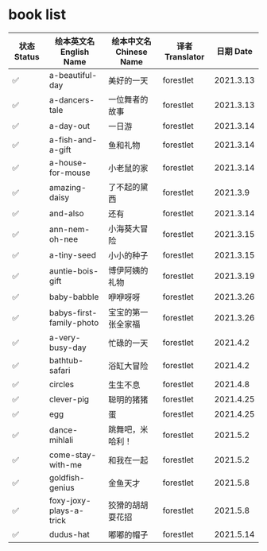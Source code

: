 # book list

| 状态 Status | 绘本英文名 English Name  | 绘本中文名 Chinese Name | 译者 Translator | 日期 Date |
| ----------- | ------------------------ | ----------------------- | --------------- | --------- |
|✅|a-beautiful-day|美好的一天|forestlet|2021.3.13|
|✅|a-dancers-tale|一位舞者的故事|forestlet|2021.3.13|
|✅|a-day-out|一日游|forestlet|2021.3.14|
|✅|a-fish-and-a-gift|鱼和礼物|forestlet|2021.3.14|
|✅|a-house-for-mouse|小老鼠的家|forestlet|2021.3.14|
|✅|amazing-daisy|了不起的黛西|forestlet|2021.3.9|
|✅|and-also|还有|forestlet|2021.3.14|
|✅|ann-nem-oh-nee|小海葵大冒险|forestlet|2021.3.15|
|✅|a-tiny-seed|小小的种子|forestlet|2021.3.15|
|✅|auntie-bois-gift|博伊阿姨的礼物|forestlet|2021.3.19|
|✅|baby-babble|咿咿呀呀|forestlet|2021.3.26|
|✅|babys-first-family-photo|宝宝的第一张全家福|forestlet|2021.3.26|
|✅|a-very-busy-day|忙碌的一天|forestlet|2021.4.2|
|✅|bathtub-safari|浴缸大冒险|forestlet|2021.4.2|
|✅|circles|生生不息|forestlet|2021.4.8|
|✅|clever-pig|聪明的猪猪|forestlet|2021.4.25|
|✅|egg|蛋|forestlet|2021.4.25|
|✅|dance-mihlali|跳舞吧，米哈利！|forestlet|2021.5.2|
|✅|come-stay-with-me|和我在一起|forestlet|2021.5.2|
|✅|goldfish-genius|金鱼天才|forestlet|2021.5.8|
|✅|foxy-joxy-plays-a-trick|狡猾的胡胡耍花招|forestlet|2021.5.8|
|✅|dudus-hat|嘟嘟的帽子|forestlet|2021.5.14|
